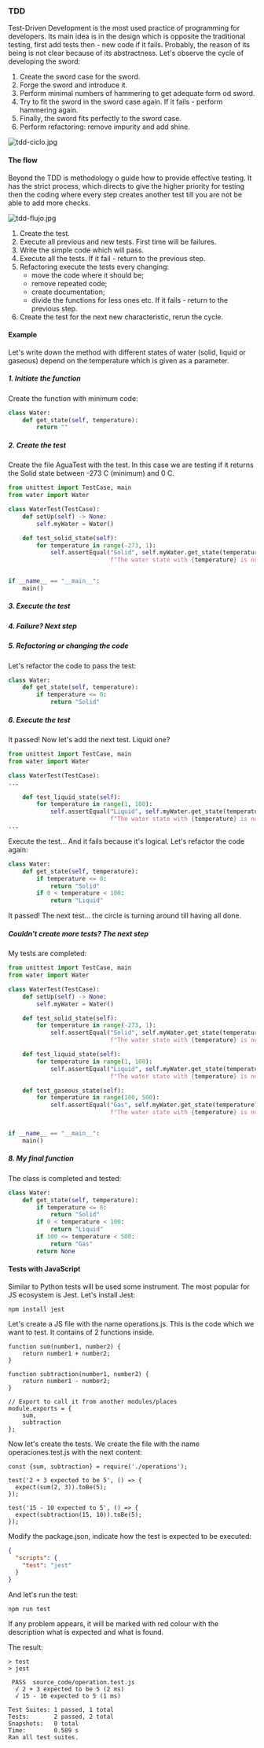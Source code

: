 ### TDD

Test-Driven Development is the most used practice of programming for developers.
Its main idea is in the design which is opposite the traditional testing, first add tests then - new code if it fails.
Probably, the reason of its being is not clear because of its abstractness.
Let's observe the cycle of developing the sword:
1. Create the sword case for the sword.
2. Forge the sword and introduce it.
3. Perform minimal numbers of hammering to get adequate form od sword.
4. Try to fit the sword in the sword case again. If it fails - perform hammering again.
5. Finally, the sword fits perfectly to the sword case. 
6. Perform refactoring: remove impurity and add shine.

![tdd-ciclo.jpg](static/tdd-ciclo.jpg)

#### The flow

Beyond the TDD is methodology o guide how to provide effective testing. It has the strict process, which 
directs to give the higher priority for testing then the coding where every step creates another test
till you are not be able to add more checks.

![tdd-flujo.jpg](static/tdd-flujo.jpg)

1. Create the test.
2. Execute all previous and new tests. First time will be failures.
3. Write the simple code which will pass.
4. Execute all the tests. If it fail - return to the previous step.
5. Refactoring execute the tests every changing: 
   * move the code where it should be;
   * remove repeated code;
   * create documentation;
   * divide the functions for less ones etc.
If it fails - return to the previous step.
6. Create the test for the next new characteristic, rerun the cycle.

#### Example

Let's write down the method with different states of water (solid, liquid or gaseous) depend on
the temperature which is given as a parameter.

##### 1. Initiate the function
Create the function with minimum code:

```python
class Water:
    def get_state(self, temperature):
        return ""

```

##### 2. Create the test

Create the file AguaTest with the test. 
In this case we are testing if it returns the Solid state between -273 C (minimum) and 0 C.

```python
from unittest import TestCase, main
from water import Water

class WaterTest(TestCase):
    def setUp(self) -> None:
        self.myWater = Water()

    def test_solid_state(self):
        for temperature in range(-273, 1):
            self.assertEqual("Solid", self.myWater.get_state(temperature),
                             f"The water state with {temperature} is not solid.")


if __name__ == "__main__":
    main()
```

##### 3. Execute the test

##### 4. Failure? Next step

##### 5. Refactoring or changing the code

Let's refactor the code to pass the test:

```python
class Water:
    def get_state(self, temperature):
        if temperature <= 0:
            return "Solid"

```

##### 6. Execute the test

It passed! Now let's add the next test. Liquid one?

```python
from unittest import TestCase, main
from water import Water

class WaterTest(TestCase):
...

    def test_liquid_state(self):
        for temperature in range(1, 100):
            self.assertEqual("Liquid", self.myWater.get_state(temperature),
                             f"The water state with {temperature} is not liquid.")
...

```

Execute the test... And it fails because it's logical. Let's refactor the code again:

```python
class Water:
    def get_state(self, temperature):
        if temperature <= 0:
            return "Solid"
        if 0 < temperature < 100:
            return "Liquid"
```

It passed! The next test... the circle is turning around till having all done.

##### Couldn't create more tests? The next step

My tests are completed:

```python
from unittest import TestCase, main
from water import Water

class WaterTest(TestCase):
    def setUp(self) -> None:
        self.myWater = Water()

    def test_solid_state(self):
        for temperature in range(-273, 1):
            self.assertEqual("Solid", self.myWater.get_state(temperature),
                             f"The water state with {temperature} is not solid.")

    def test_liquid_state(self):
        for temperature in range(1, 100):
            self.assertEqual("Liquid", self.myWater.get_state(temperature),
                             f"The water state with {temperature} is not liquid.")

    def test_gaseous_state(self):
        for temperature in range(100, 500):
            self.assertEqual("Gas", self.myWater.get_state(temperature),
                             f"The water state with {temperature} is not gaseous.")


if __name__ == "__main__":
    main()

```

##### 8. My final function

The class is completed and tested:

```python
class Water:
    def get_state(self, temperature):
        if temperature <= 0:
            return "Solid"
        if 0 < temperature < 100:
            return "Liquid"
        if 100 <= temperature < 500:
            return "Gas"
        return None

```

#### Tests with JavaScript

Similar to Python tests will be used some instrument. The most popular for JS ecosystem is Jest.
Let's install Jest:
```commandline
npm install jest
```

Let's create a JS file with the name operations.js. This is the code which we want to test.
It contains of 2 functions inside.

```jsregexp
function sum(number1, number2) {
    return number1 + number2;
}

function subtraction(number1, number2) {
    return number1 - number2;
}

// Export to call it from another modules/places
module.exports = {
    sum,
    subtraction
};

```

Now let's create the tests. We create the file with the name operaciones.test.js with the next content:

```jsregexp
const {sum, subtraction} = require('./operations');

test('2 + 3 expected to be 5', () => {
  expect(sum(2, 3)).toBe(5);
});

test('15 - 10 expected to 5', () => {
  expect(subtraction(15, 10)).toBe(5);
});

```

Modify the package.json, indicate how the test is expected to be executed:

```json
{
  "scripts": {
    "test": "jest"
  }
}
```

And let's run the test:

```commandline
npm run test
```

If any problem appears, it will be marked with red colour with the description what is expected and what is found.

The result:

```commandline
> test
> jest

 PASS  source_code/operation.test.js
  √ 2 + 3 expected to be 5 (2 ms)
  √ 15 - 10 expected to 5 (1 ms)

Test Suites: 1 passed, 1 total
Tests:       2 passed, 2 total
Snapshots:   0 total
Time:        0.589 s
Ran all test suites.
```